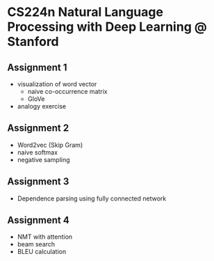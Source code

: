 # CS224n Natural Language Processing with Deep Learning @ Stanford

## Assignment 1

- visualization of word vector
  - naive co-occurrence matrix
  - GloVe
- analogy exercise



## Assignment 2

- Word2vec (Skip Gram)
- naive softmax
- negative sampling



## Assignment 3

- Dependence parsing using fully connected network



## Assignment 4

- NMT with attention
- beam search
- BLEU calculation
